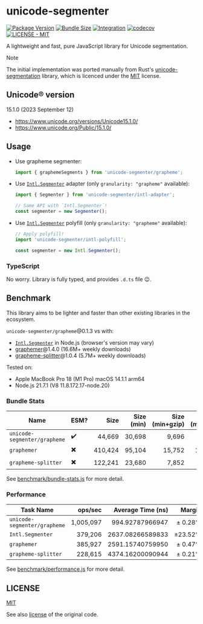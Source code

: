 # unicode-segmenter
[![Package Version](https://img.shields.io/npm/v/unicode-segmenter)](https://npm.im/unicode-segmenter)
[![Bundle Size](https://img.shields.io/bundlephobia/minzip/unicode-segmenter)](https://bundlephobia.com/package/unicode-segmenter)
[![Integration](https://github.com/cometkim/unicode-segmenter/actions/workflows/ci.yml/badge.svg)](https://github.com/cometkim/unicode-segmenter/actions/workflows/ci.yml)
[![codecov](https://codecov.io/gh/cometkim/unicode-segmenter/graph/badge.svg?token=3rA29JEH4J)](https://codecov.io/gh/cometkim/unicode-segmenter)
[![LICENSE - MIT](https://img.shields.io/github/license/cometkim/unicode-segmenter)](#license)

A lightweight and fast, pure JavaScript library for Unicode segmentation.

> [!NOTE]
> The initial implementation was ported manually from Rust's [unicode-segmentation] library, which is licenced under the [MIT](licenses/unicode-segmentation_MIT.txt) license.

## Unicode® version

15.1.0 (2023 September 12)

- https://www.unicode.org/versions/Unicode15.1.0/
- https://www.unicode.org/Public/15.1.0/

## Usage

- Use grapheme segmenter:
  ```js
  import { graphemeSegments } from 'unicode-segmenter/grapheme';
  ```

- Use [`Intl.Segmenter`] adapter (only `granularity: "grapheme"` available):
  ```js
  import { Segmenter } from 'unicode-segmenter/intl-adapter';

  // Same API with `Intl.Segmenter`!
  const segmenter = new Segmenter();
  ```

- Use [`Intl.Segmenter`] polyfill (only `granularity: "grapheme"` available):
  ```js
  // Apply polyfill!
  import 'unicode-segmenter/intl-polyfill';

  const segmenter = new Intl.Segmenter();
  ```

### TypeScript

No worry. Library is fully typed, and provides `.d.ts` file 😉.

## Benchmark

This library aims to be lighter and faster than other existing libraries in the ecosystem.

`unicode-segmenter/grapheme`@0.1.3 vs with:

- [`Intl.Segmenter`] in Node.js (browser's version may vary)
- [graphemer]@1.4.0 (16.6M+ weekly downloads)
- [grapheme-splitter]@1.0.4 (5.7M+ weekly downloads)

Tested on:
- Apple MacBook Pro 18 (M1 Pro) macOS 14.1.1 arm64
- Node.js 21.7.1 (V8 11.8.172.17-node.20)

### Bundle Stats

| Name                         | ESM? | Size    | Size (min)       | Size (min+gzip)  | Size (min+br)    |
|------------------------------|------|--------:|-----------------:|-----------------:|-----------------:|
| `unicode-segmenter/grapheme` |    ✔️ |  44,669 |           30,698 |            9,696 |            5,917 |
| `graphemer`                  |    ✖️ ️| 410,424 |           95,104 |           15,752 |           10,660 |
| `grapheme-splitter`          |    ✖️ | 122,241 |           23,680 |            7,852 |            4,841 |

See [benchmark/bundle-stats.js](benchmark/bundle-stats.js) for more detail.

### Performance

| Task Name                    | ops/sec   | Average Time (ns) |  Margin |  Samples |
|------------------------------|----------:|------------------:|--------:|---------:|
| `unicode-segmenter/grapheme` | 1,005,097 |   994.92787966947 | ± 0.28% |  502,549 |
| `Intl.Segmenter`             |   379,206 |  2637.08266589833 | ±23.52% |  197,772 |
| `graphemer`                  |   385,927 |  2591.15740759950 | ± 0.47% |  192,964 |
| `grapheme-splitter`          |   228,615 |  4374.16200090944 | ± 0.21% |  114,308 |

See [benchmark/performance.js](benchmark/performance.js) for more detail.

## LICENSE

[MIT](LICENSE)

See also [license](licenses/unicode-segmentation_MIT.txt) of the original code.

[unicode-segmentation]: https://github.com/unicode-rs/unicode-segmentation
[`Intl.Segmenter`]: https://developer.mozilla.org/en-US/docs/Web/JavaScript/Reference/Global_Objects/Intl/Segmenter
[graphemer]: https://github.com/flmnt/graphemer
[grapheme-splitter]: https://github.com/orling/grapheme-splitter
